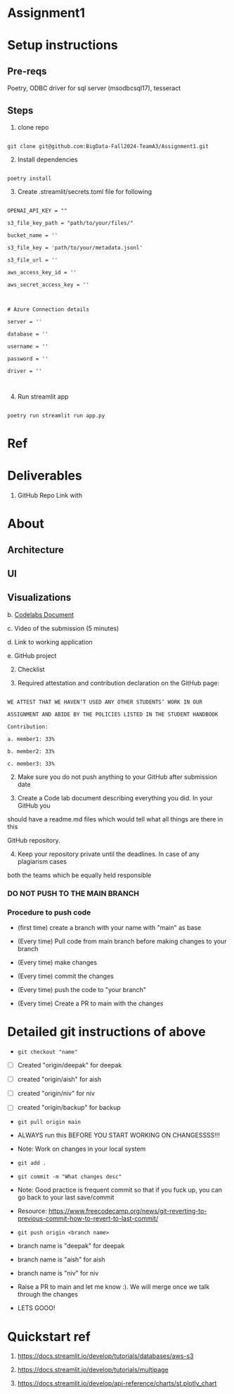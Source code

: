 
# Assignment1

  
  

# Setup instructions

## Pre-reqs

Poetry, ODBC driver for sql server (msodbcsql17), tesseract

## Steps

1. clone repo

```

git clone git@github.com:BigData-Fall2024-TeamA3/Assignment1.git

```

  

2. Install dependencies

```

poetry install

```

3. Create .streamlit/secrets.toml file for following

```

OPENAI_API_KEY = ""

s3_file_key_path = "path/to/your/files/"

bucket_name = ''

s3_file_key = 'path/to/your/metadata.jsonl'

s3_file_url = ''

aws_access_key_id = ''

aws_secret_access_key = ''

  

# Azure Connection details

server = ''

database = ''

username = ''

password = ''

driver = ''

  

```

  

4. Run streamlit app

```

poetry run streamlit run app.py

```



# Ref


# Deliverables

1. GitHub Repo Link with
# About

## Architecture

## UI 

## Visualizations




b. [Codelabs Document](https://docs.google.com/document/d/12x51PlTxUmD6F9uAui8ZyoWTlUt4VTFP3YCYAvrLZq4/edit?usp=sharing)

c. Video of the submission (5 minutes)

d. Link to working application

e. GitHub project

  

2. Checklist

1. Required attestation and contribution declaration on the GitHub page:

```

WE ATTEST THAT WE HAVEN’T USED ANY OTHER STUDENTS’ WORK IN OUR

ASSIGNMENT AND ABIDE BY THE POLICIES LISTED IN THE STUDENT HANDBOOK

Contribution:

a. member1: 33%

b. member2: 33%

c. member3: 33%

```

2. Make sure you do not push anything to your GitHub after submission date

3. Create a Code lab document describing everything you did. In your GitHub you

should have a readme.md files which would tell what all things are there in this

GitHub repository.

4. Keep your repository private until the deadlines. In case of any plagiarism cases

both the teams which be equally held responsible

  
  

### DO NOT PUSH TO THE MAIN BRANCH

### Procedure to push code

- (first time) create a branch with your name with "main" as base

- (Every time) Pull code from main branch before making changes to your branch

- (Every time) make changes

- (Every time) commit the changes

- (Every time) push the code to "your branch"

- (Every time) Create a PR to main with the changes

  

# Detailed git instructions of above

- `git checkout "name"`

- [ ] Created "origin/deepak" for deepak

- [ ] created "origin/aish" for aish

- [ ] created "origin/niv" for niv

- [ ] created "origin/backup" for backup

- `git pull origin main`

- ALWAYS run this BEFORE YOU START WORKING ON CHANGESSSS!!!

- Note: Work on changes in your local system

- `git add .`

- `git commit -m "What changes desc"`

- Note: Good practice is frequent commit so that if you fuck up, you can go back to your last save/commit

- Resource: https://www.freecodecamp.org/news/git-reverting-to-previous-commit-how-to-revert-to-last-commit/

- `git push origin <branch name>`

- branch name is "deepak" for deepak

- branch name is "aish" for aish

- branch name is "niv" for niv

  

- Raise a PR to main and let me know :). We will merge once we talk through the changes

- LETS GOOO!

  

# Quickstart ref

1. https://docs.streamlit.io/develop/tutorials/databases/aws-s3

2. https://docs.streamlit.io/develop/tutorials/multipage

3. https://docs.streamlit.io/develop/api-reference/charts/st.plotly_chart